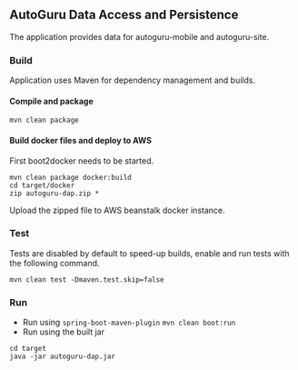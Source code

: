 ## AutoGuru Data Access and Persistence
The application provides data for autoguru-mobile and autoguru-site.

### Build
Application uses Maven for dependency management and builds.

#### Compile and package

```mvn clean package```

#### Build docker files and deploy to AWS

First boot2docker needs to be started.

```
mvn clean package docker:build
cd target/docker
zip autoguru-dap.zip *
```

Upload the zipped file to AWS beanstalk docker instance.
 
### Test
Tests are disabled by default to speed-up builds, enable and run tests with the following command.

```mvn clean test -Dmaven.test.skip=false```

### Run
 * Run using ```spring-boot-maven-plugin```
```mvn clean boot:run```
 * Run using the built jar
 
```
cd target
java -jar autoguru-dap.jar
```


